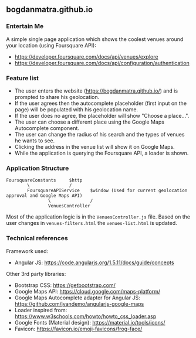 ## bogdanmatra.github.io

### Entertain Me

A simple single page application which shows the coolest venues around your location (using Foursquare API):
* https://developer.foursquare.com/docs/api/venues/explore
* https://developer.foursquare.com/docs/api/configuration/authentication

### Feature list
* The user enters the website (https://bogdanmatra.github.io/) and is prompted to share his geolocation.
* If the user agrees then the autocomplete placeholder (first input on the page) will be populated with his geolocation name.
* If the user does no agree, the placeholder will show "Choose a place...".
* The user can choose a different place using the Google Maps Autocomplete component.
* The user can change the radius of his search and the types of venues he wants to see.
* Clicking the address in the venue list will show it on Google Maps.
* While the application is querying the Foursquare API, a loader is shown.

### Application Structure
```
FoursquareConstants     $http
        \               /
        FoursquareAPIService    $window (Used for current geolocation approval and Google Maps API)
                \               /
                VenuesController
```

Most of the application logic is in the `VenuesController.js` file. Based on the user changes in `venues-filters.html` the `venues-list.html` is updated.

### Technical references

Framework used:
* Angular JS: https://code.angularjs.org/1.5.11/docs/guide/concepts

Other 3rd party libraries:
* Bootstrap CSS: https://getbootstrap.com/
* Google Maps API: https://cloud.google.com/maps-platform/
* Google Maps Autocomplete adapter for Angular JS: https://github.com/jvandemo/angularjs-google-maps
* Loader inspired from: https://www.w3schools.com/howto/howto_css_loader.asp
* Google Fonts (Material design): https://material.io/tools/icons/
* Favicon: https://favicon.io/emoji-favicons/frog-face/